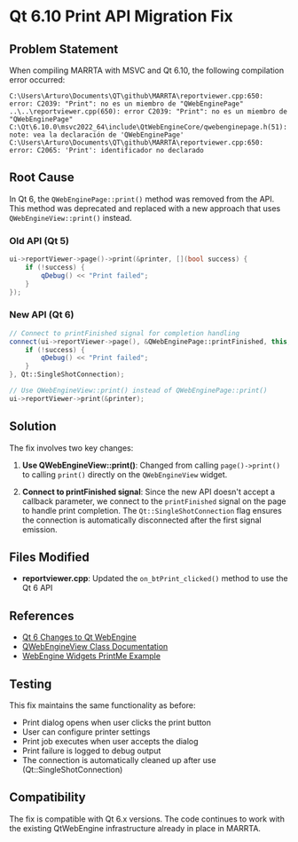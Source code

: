 # Qt 6.10 Print API Migration Fix

## Problem Statement

When compiling MARRTA with MSVC and Qt 6.10, the following compilation error occurred:

```
C:\Users\Arturo\Documents\QT\github\MARRTA\reportviewer.cpp:650: error: C2039: "Print": no es un miembro de "QWebEnginePage"
..\..\reportviewer.cpp(650): error C2039: "Print": no es un miembro de "QWebEnginePage"
C:\Qt\6.10.0\msvc2022_64\include\QtWebEngineCore/qwebenginepage.h(51): note: vea la declaración de 'QWebEnginePage'
C:\Users\Arturo\Documents\QT\github\MARRTA\reportviewer.cpp:650: error: C2065: 'Print': identificador no declarado
```

## Root Cause

In Qt 6, the `QWebEnginePage::print()` method was removed from the API. This method was deprecated and replaced with a new approach that uses `QWebEngineView::print()` instead.

### Old API (Qt 5)
```cpp
ui->reportViewer->page()->print(&printer, [](bool success) {
    if (!success) {
        qDebug() << "Print failed";
    }
});
```

### New API (Qt 6)
```cpp
// Connect to printFinished signal for completion handling
connect(ui->reportViewer->page(), &QWebEnginePage::printFinished, this, [](bool success) {
    if (!success) {
        qDebug() << "Print failed";
    }
}, Qt::SingleShotConnection);

// Use QWebEngineView::print() instead of QWebEnginePage::print()
ui->reportViewer->print(&printer);
```

## Solution

The fix involves two key changes:

1. **Use QWebEngineView::print()**: Changed from calling `page()->print()` to calling `print()` directly on the `QWebEngineView` widget.

2. **Connect to printFinished signal**: Since the new API doesn't accept a callback parameter, we connect to the `printFinished` signal on the page to handle print completion. The `Qt::SingleShotConnection` flag ensures the connection is automatically disconnected after the first signal emission.

## Files Modified

- **reportviewer.cpp**: Updated the `on_btPrint_clicked()` method to use the Qt 6 API

## References

- [Qt 6 Changes to Qt WebEngine](https://doc.qt.io/qt-6/qtwebengine-changes-qt6.html)
- [QWebEngineView Class Documentation](https://doc.qt.io/qt-6/qwebengineview.html)
- [WebEngine Widgets PrintMe Example](https://doc.qt.io/qt-6/qtwebengine-webenginewidgets-printme-example.html)

## Testing

This fix maintains the same functionality as before:
- Print dialog opens when user clicks the print button
- User can configure printer settings
- Print job executes when user accepts the dialog
- Print failure is logged to debug output
- The connection is automatically cleaned up after use (Qt::SingleShotConnection)

## Compatibility

The fix is compatible with Qt 6.x versions. The code continues to work with the existing QtWebEngine infrastructure already in place in MARRTA.
